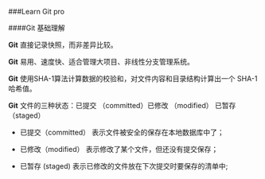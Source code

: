 ###Learn Git pro


####Git 基础理解

**Git** 直接记录快照，而非差异比较。

**Git** 易用、速度快、适合管理大项目、非线性分支管理系统。

**Git** 使用SHA-1算法计算数据的校验和，对文件内容和目录结构计算出一个 SHA-1 哈希值。

**Git** 文件的三种状态：已提交 （committed）已修改 （modified） 已暂存 （staged）
	
* 已提交（committed） 表示文件被安全的保存在本地数据库中了；

* 已修改（modified） 表示修改了某个文件，但还没有提交保存；

* 已暂存 (staged) 表示已修改的文件放在下次提交时要保存的清单中;

